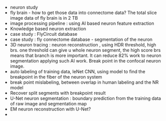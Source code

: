 + neuron study 
+ fly brain - how to get those data into connectome data? The total slice image data of fly brain is in 2 TB
+ image processing pipeline : using AI based neuron feature extraction
+ Knowledge based neuron extraction
+ case study : FlyCircuit database
+ case study : fly connectome database  - segmentation of the neuron 
+ 3D neuron tracing : neuron reconstruction , using HDR threshold, high brs. one threshold can give u whole neuron segment, the high score brs means that branch is more important. It can reduce 82% work to neuron segmentation applying such AI work. Break point in the confocal neuron image.
+ auto labeling of training data, leNet CNN, using model to find the breakpoint in the fiber of the neuron system
+ break point mislabeling, between overlap in human labeling and the NR model  
+ Recover split segments with breakpoint result
+ U-Net neuron segmentation : boundary prediction from the training data of raw image and segmentation map 
+ EM neuron reconstruction with U-Net?
+ 